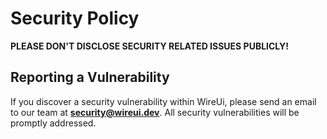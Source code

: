 # Security Policy
**PLEASE DON'T DISCLOSE SECURITY RELATED ISSUES PUBLICLY!**

## Reporting a Vulnerability
If you discover a security vulnerability within WireUi, 
please send an email to our team at **security@wireui.dev**. 
All security vulnerabilities will be promptly addressed.
